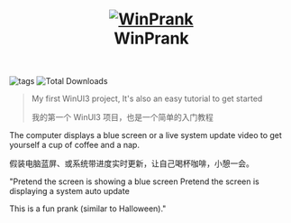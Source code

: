 <div align="center">
  <p>
      <h1>
      <a href="https://github.com/XMuli/WinPrank">
          <img src="https://fastly.jsdelivr.net/gh/XMuli/xmuliPic@pic/2024/202502102239919.svg"  alt="WinPrank" />
      </a>
      <br/>
      WinPrank
    </h1>
    <br/>
  </p>
  <p>
  </p>
</div>


<img src="https://img.shields.io/github/release/XMuli/WinPrank.svg?label=tags" alt="tags"/> <img src="https://img.shields.io/github/downloads/XMuli/WinPrank/total" alt="Total Downloads" />



> My first WinUI3 project, It's also an easy tutorial to get started
>
> 我的第一个 WinUI3 项目，也是一个简单的入门教程



The computer displays a blue screen or a live system update video to get yourself a cup of coffee and a nap.

假装电脑蓝屏、或系统带进度实时更新，让自己喝杯咖啡，小憩一会。





"Pretend the screen is showing a blue screen
 Pretend the screen is displaying a system auto update

This is a fun prank (similar to Halloween)."
